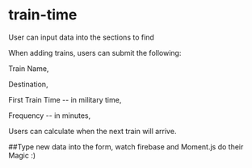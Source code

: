 # train-time
User can input data into the sections to find

When adding trains, users can submit the following:

Train Name,

Destination,

First Train Time -- in military time,

Frequency -- in minutes,

Users can calculate when the next train will arrive.


##Type new data into the form, watch firebase and Moment.js do their Magic :)